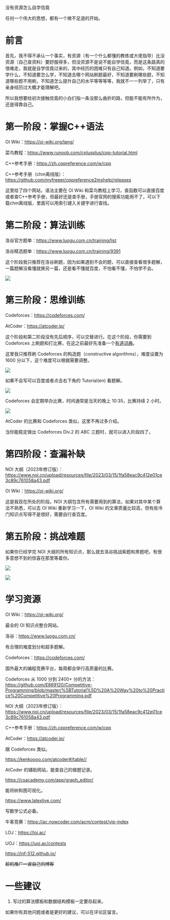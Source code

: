 
没有资源怎么自学信竟

任何一个伟大的思想，都有一个微不足道的开始。

# 前言

首先，我不得不承认一个事实，有资源（有一个什么都懂的教练或大佬指导）比没资源（自己查资料）要舒服得多，但没资源不是说不能自学信竟，而是这条路真的很难走，我就是自学信竟过来的，其中经历的困难只有自己知道。例如，不知道要学什么，不知道要怎么学，不知道去哪个网站刷题最好，不知道要刷哪些题，不知道哪些题不用刷，不知道怎么提升自己的水平等等等等，我就不一一列举了，只有亲身经历过大概才能理解吧。

所以我想要给初次接触信竟的小白们指一条没那么曲折的路，但能不能有所作为，还是得靠自己。

# 第一阶段：掌握C++语法

OI Wiki：https://oi-wiki.org/lang/

菜鸟教程：https://www.runoob.com/cplusplus/cpp-tutorial.html

C++参考手册：https://zh.cppreference.com/w/cpp

C++参考手册（chm离线版）：https://github.com/myfreeer/cppreference2mshelp/releases

这里给了四个网站，语法主要在 OI Wiki 和菜鸟教程上学习，查函数可以直接百度或者查C++参考手册，但最好还是查手册，手册官网的搜索功能用不了，可以下载chm离线版，里面可以用索引键入关键字进行查找。

# 第二阶段：算法训练

洛谷官方题单：https://www.luogu.com.cn/training/list

洛谷精选题单：https://www.luogu.com.cn/training/9391

这个阶段我只推荐在洛谷刷题，因为如果遇到不会的题，可以直接查看很多题解，一篇题解没看懂就换另一篇，还是看不懂就百度，不怕看不懂，不怕学不会。

![](./p2.png)

# 第三阶段：思维训练

Codeforces：https://codeforces.com/

AtCoder：https://atcoder.jp/

这个阶段和第二阶段没有先后顺序，可以交替进行。在这个阶段，你需要到 Codeforces 上刷题和打比赛，在这之前最好先准备一个[有道词典](https://fanyi.youdao.com/download-Windows)。

这里我只推荐刷 Codeforces 的构造题（constructive algorithms），难度设置为 1600 分以下，这个难度可以根据需要调整。

![](./p3.png)

如果不会写可以百度或者点击右下角的 Tutorial(en) 看题解。

![](./p5.png)

Codeforces 会定期举办比赛，时间通常是当天的晚上 10:35，比赛持续 2 小时。

![](./p4.png)

AtCoder 的比赛和 Codeforces 类似，这里不再过多介绍。

当你能稳定做出 Codeforces Div.2 的 ABC 三题时，就可以进入阶段四了。

# 第四阶段：查漏补缺

NOI 大纲（2023年修订版）：https://www.noi.cn/upload/resources/file/2023/03/15/1fa58eac9c412e01ce3c89c761058a43.pdf

OI Wiki：https://oi-wiki.org/

这是我现在所处的阶段。NOI 大纲包含所有需要用到的算法，如果对其中某个算法不熟悉，可以去 OI Wiki 重新学习一下，OI Wiki 的文章质量比较高，但有些冷门知识点写得不是很好，需要自行查百度。

# 第五阶段：挑战难题

如果你已经学完 NOI 大纲的所有知识点，那么就去洛谷挑战紫题和黑题吧，有很多意想不到的惊喜在那里等着你。

![](./p6.png)

![](./p7.png)

# 学习资源

OI Wiki：https://oi-wiki.org/

最全的 OI 知识点整合网站。

洛谷：https://www.luogu.com.cn/

有合理的难度划分和超多题解。

Codeforces：https://codeforces.com/

国外最大的编程竞赛平台，每周都会举行高质量的比赛。

Codeforces 从 1000 分到 2400+ 分的方法：https://github.com/E869120/Competitive-Programming/blob/master/%5BTutorial%5D%20A%20Way%20to%20Practice%20Competitive%20Programming.pdf

NOI 大纲（2023年修订版）：https://www.noi.cn/upload/resources/file/2023/03/15/1fa58eac9c412e01ce3c89c761058a43.pdf

C++参考手册：https://zh.cppreference.com/w/cpp

AtCoder：https://atcoder.jp/

跟 Codeforces 类似。

https://kenkoooo.com/atcoder#/table//

AtCoder 的辅助网站，能查自己的做题记录。

https://csacademy.com/app/graph_editor/

能将树和图可视化。

https://www.latexlive.com/

写数学公式必备。

牛客竞赛：https://ac.nowcoder.com/acm/contest/vip-index

LOJ：https://loj.ac/

UOJ：https://uoj.ac/contests

https://inf-512.github.io/

~~趁机推广一波自己的博客~~

# 一些建议

1. 写过的算法模板和数据结构模板一定要存起来。

如果你有其他问题或者是更好的建议，可以在评论区留言。
